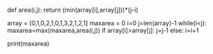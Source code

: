 def area(i,j):
    return (min(array[i],array[j]))*(j-i)


array = [0,1,0,2,1,0,1,3,2,1,2,1]
maxarea = 0
i=0
j=len(array)-1
while(i<j):
    maxarea=max(maxarea,area(i,j))
    if array[i]>array[j]:
        j=j-1
    else:
        i=i+1

print(maxarea)
